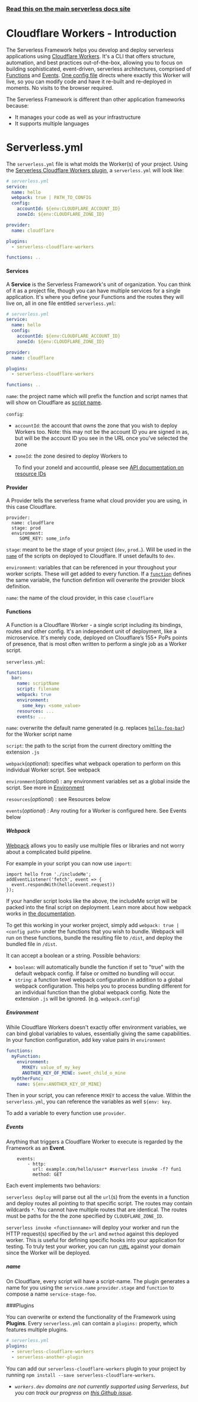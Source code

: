 <!--
title: Serverless Framework - Cloudflare Workers Guide - Introduction
menuText: Intro
menuOrder: 1
description: An introduction to using Cloudflare Workers with the Serverless Framework.
layout: Doc
-->

<!-- DOCS-SITE-LINK:START automatically generated  -->

### [Read this on the main serverless docs site](https://www.serverless.com/framework/docs/providers/cloudflare/guide/intro)

<!-- DOCS-SITE-LINK:END -->

# Cloudflare Workers - Introduction

The Serverless Framework helps you develop and deploy serverless applications using [Cloudflare Workers](https://www.cloudflare.com/products/cloudflare-workers/). It's a CLI that offers structure, automation, and best practices out-of-the-box, allowing you to focus on building sophisticated, event-driven, serverless architectures, comprised of [Functions](#functions) and [Events](#events). [One config file](#serverlessyml) directs where exactly this Worker will live, so you can modify code and have it re-built and re-deployed in moments. No visits to the browser required.

The Serverless Framework is different than other application frameworks because:

- It manages your code as well as your infrastructure
- It supports multiple languages

# Serverless.yml

The `serverless.yml` file is what molds the Worker(s) of your project. Using the [Serverless Cloudflare Workers plugin](https://github.com/cloudflare/serverless-cloudflare-workers), a `serverless.yml` will look like:

```yml
# serverless.yml
service:
  name: hello
  webpack: true | PATH_TO_CONFIG
  config:
    accountId: ${env:CLOUDFLARE_ACCOUNT_ID}
    zoneId: ${env:CLOUDFLARE_ZONE_ID}

provider:
  name: cloudflare

plugins:
  - serverless-cloudflare-workers

functions: ..
```

#### Services

A **Service** is the Serverless Framework's unit of organization. You can think of it as a project file, though you can have multiple services for a single application. It's where you define your Functions and the routes they will live on, all in one file entitled `serverless.yml`:

```yml
# serverless.yml
service:
  name: hello
  config:
    accountId: ${env:CLOUDFLARE_ACCOUNT_ID}
    zoneId: ${env:CLOUDFLARE_ZONE_ID}

provider:
  name: cloudflare

plugins:
  - serverless-cloudflare-workers

functions: ..
```

`name`: the project name which will prefix the function and script names that will show on Cloudflare as [script name](#name).

`config`:

- `accountId`: the account that _owns_ the zone that you wish to deploy Workers too. Note: this may not be the account ID you are signed in as, but will be the account ID you see in the URL once you've selected the zone

- `zoneId`: the zone desired to deploy Workers to

  To find your zoneId and accountId, please see [API documentation on resource IDs](https://api.cloudflare.com/#getting-started-resource-ids)

#### Provider

A Provider tells the serverless frame what cloud provider you are using, in this case Cloudflare.

```
provider:
  name: cloudflare
  stage: prod
  environment:
     SOME_KEY: some_info
```

`stage`: meant to be the stage of your project (`dev`, `prod`..). Will be used in the [`name`](#name) of the scripts on deployed to Cloudflare. If unset defaults to `dev`.

`environment`: variables that can be referenced in your throughout your worker scripts. These will get added to every function. If a [`function`](#function) defines the same variable, the function defintion will overwrite the provider block definition.

`name`: the name of the cloud provider, in this case `cloudflare`

#### Functions

A Function is a Cloudflare Worker - a single script including its bindings, routes and other config. It's an independent unit of deployment, like a microservice. It's merely code, deployed on Cloudflare’s 155+ PoPs points of presence, that is most often written to perform a single job as a Worker script.

`serverless.yml`:

```yml
functions:
  bar:
    name: scriptName
    script: filename
    webpack: true
    environment:
      some_key: <some_value>
    resources: ...
    events: ...
```

`name`: overwrite the default name generated (e.g. replaces [`hello-foo-bar`](#name)) for the Worker script name

`script`: the path to the script from the current directory omitting the extension `.js`

`webpack`(_optional_): specifies what webpack operation to perform on this individual Worker script. See webpack

`environment`(_optional_) : any environment variables set as a global inside the script. See more in [Environment](#environment)

`resources`(_optional_) : see Resources below

`events`(_optional_) : Any routing for a Worker is configured here. See Events below

##### Webpack

[Webpack](https://webpack.js.org/) allows you to easily use multiple files or libraries and not worry about a complicated build pipeline.

For example in your script you can now use `import`:

```
import hello from './includeMe';
addEventListener('fetch', event => {
  event.respondWith(hello(event.request))
});
```

If your handler script looks like the above, the includeMe script will be packed into the final script on deployment. Learn more about how webpack works in [the documentation](https://webpack.js.org/concepts).

To get this working in your worker project, simply add `webpack: true | <config path>` under the functions that you wish to bundle. Webpack will run on these functions, bundle the resulting file to `/dist`, and deploy the bundled file in `/dist`.

It can accept a boolean or a string. Possible behaviors:

- `boolean`: will automatically bundle the function if set to "true" with the default webpack config. If false or omitted no bundling will occur.
- `string`: a function level webpack configuration in addition to a global webpack configuration. This helps you to process bundling different for an individual function than the global webpack config. Note the extension `.js` will be ignored. (e.g. `webpack.config`)

##### Environment

While Cloudflare Workers doesn't exactly offer environment variables, we can bind global variables to values, essentially giving the same capabilities. In your function configuration, add key value pairs in `environment`

```yaml
functions:
  myFunction:
    environment:
      MYKEY: value_of_my_key
      ANOTHER_KEY_OF_MINE: sweet_child_o_mine
  myOtherFunc:
    name: ${env:ANOTHER_KEY_OF_MINE}
```

Then in your script, you can reference `MYKEY` to access the value. Within the `serverless.yml`, you can reference the variables as well `${env: key`.

To add a variable to every function use `provider`.

##### Events

Anything that triggers a Cloudflare Worker to execute is regarded by the Framework as an **Event**.

```
    events:
    	- http:
          url: example.com/hello/user* #serverless invoke -f? fun1
          method: GET
```

Each event implements two behaviors:

`serverless deploy` will parse out all the `url`(s) from the events in a function and deploy routes all pointing to that specific script. The routes may contain wildcards `*`. You cannot have multiple routes that are identical. The routes must be paths for the the zone specified by `CLOUDFLARE_ZONE_ID`.

`serverless invoke <functionname>` will deploy your worker and run the HTTP request(s) specified by the `url` and `method` against this deployed worker. This is useful for defining specific hooks into your application for testing. To truly test your worker, you can run [`cURL`](https://curl.haxx.se/) against your domain since the Worker will be deployed.

##### name

On Cloudflare, every script will have a script-name. The plugin generates a name for you using the `service.name` `provider.stage` and `function` to compose a name `service-stage-foo`.

###Plugins

You can overwrite or extend the functionality of the Framework using **Plugins**.
Every `serverless.yml` can contain a `plugins:` property, which features multiple
plugins.

```yml
# serverless.yml
plugins:
  - serverless-cloudflare-workers
  - serverless-another-plugin
```

You can add our `serverless-cloudflare-workers` plugin to your project by running `npm install --save serverless-cloudflare-workers`.

- _`workers.dev` domains are not currently supported using Serverless, but you can track our progress on [this Github issue](https://github.com/cloudflare/serverless-cloudflare-workers/issues/36)._
